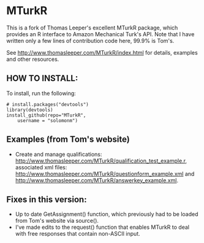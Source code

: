 # MTurkR
This is a fork of Thomas Leeper's excellent MTurkR package, which provides an R interface to Amazon Mechanical Turk's API.  Note that I have written only a few lines of contribution code here, 99.9% is Tom's.  

See http://www.thomasleeper.com/MTurkR/index.html for details, examples and other resources. 

## HOW TO INSTALL:
To install, run the following:

    # install.packages("devtools")
    library(devtools)
    install_github(repo="MTurkR",
    	username = "solomonm")

## Examples (from Tom's website)
* Create and manage qualifications: http://www.thomasleeper.com/MTurkR/qualification_test_example.r, associated xml files: http://www.thomasleeper.com/MTurkR/questionform_example.xml and http://www.thomasleeper.com/MTurkR/answerkey_example.xml. 

## Fixes in this version:
* Up to date GetAssignment() function, which previously had to be loaded from Tom's website via source().
* I've made edits to the request() function that enables MTurkR to deal with free responses that contain non-ASCII input.
